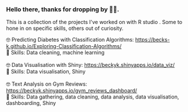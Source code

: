 ### Hello there, thanks for dropping by 👋🙆‍. 

This is a collection of the projects I've worked on with R studio . Some to hone in on specific skills, others out of curiosity.

🤓 Predicting Diabetes with Classification Algorithms: https://becks-k.github.io/Exploring-Classification-Algorithms/
<br>
📃 Skills: Data cleaning, machine learning
<br>
<br>
🤓 Data Visualisation with Shiny:  https://beckyk.shinyapps.io/data_viz/
<br>
📃 Skills: Data visualisation, Shiny 
<br>
<br>
🤓 Text Analysis on Gym Reviews: https://beckyk.shinyapps.io/gym_reviews_dashboard/
<br>
📃 Skills: Data gathering, data cleaning, data analysis, data visualisation, dashboarding, Shiny
<br>
<br>
<!--
**becks-k/becks-k** is a ✨ _special_ ✨ repository because its `README.md` (this file) appears on your GitHub profile.

Here are some ideas to get you started:

- 🔭 I’m currently working on ...
- 🌱 I’m currently learning ...
- 👯 I’m looking to collaborate on ...
- 🤔 I’m looking for help with ...
- 💬 Ask me about ...
- 📫 How to reach me: ...
- 😄 Pronouns: ...
- ⚡ Fun fact: ...
-->
